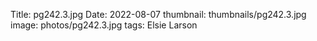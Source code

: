 Title: pg242.3.jpg
Date: 2022-08-07
thumbnail: thumbnails/pg242.3.jpg
image: photos/pg242.3.jpg
tags: Elsie Larson
